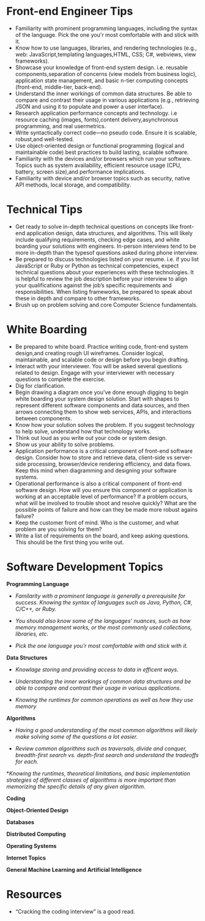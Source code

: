# Front-end Engineer Tips
* Familiarity with prominent programming languages, including the syntax of the language. Pick the one you'r most comfortable with and stick with it.
* Know how to use languages, libraries, and rendering technologies (e.g., web: JavaScript,templating languages,HTML, CSS; C#, webviews, view frameworks).
* Showcase your knowledge of front-end system design. i.e. reusable components,separation of concerns (view models from business logic), application state management, and basic n-tier computing concepts (front-end, middle-tier, back-end).
* Understand the inner workings of common data structures. Be able to compare and contrast their usage in various applications (e.g., retrieving JSON and using it to populate and power a user interface).
* Research application performance concepts and technology. i.e resource caching (images, fonts),content delivery,asynchronous programming, and real usermetrics.
* Write syntactically correct code—no pseudo code. Ensure it is scalable, robust,and well-tested.
* Use object-oriented design or functional programming (logical and maintainable code) best practices to build lasting, scalable software.
* Familiarity with the devices and/or browsers which run your software. Topics such as system availability, efficient resource usage (CPU, battery, screen size),and performance implications.
* Familiarity with device and/or browser topics such as security, native API methods, local storage, and compatibility.

# Technical Tips
* Get ready to solve in-depth technical questions on concepts like front-end application design, data structures, and algorithms. This will likely include qualifying requirements, checking edge cases, and white boarding your solutions with engineers. In-person interviews tend to be more in-depth than the typesof questions asked during phone interview.
* Be prepared to discuss technologies listed on your resume. i.e. if you list JavaScript or Ruby or Python as technical competencies, expect technical questions about your experiences with these technologies. It is helpful to review the job
description before your interview to align your qualifications against the job’s specific requirements and responsibilities. When listing frameworks, be prepared to speak about these in depth and compare to other frameworks.
* Brush up on problem solving and core Computer Science fundamentals.

# White Boarding
* Be prepared to white board. Practice writing code, front-end system design,and creating rough UI wireframes. Consider logical, maintainable, and scalable code or design before you begin drafting.
* Interact with your interviewer. You will be asked several questions related to design. Engage with your interviewer
with necessary questions to complete the exercise.
* Dig for clarification.
* Begin drawing a diagram once you've done enough digging to begin white boarding your system design solution. Start with shapes to represent different software components and data sources, and then arrows connecting them to show web services,
APIs, and interactions between components.
* Know how your solution solves the problem. If you suggest technology to help solve, understand how that technology works.
* Think out loud as you write out your code or system design.
* Show us your ability to solve problems.
* Application performance is a critical component of front-end software design. Consider how to store and retrieve data, client-side vs server-side processing, browser/device rendering efficiency, and data flows. Keep this mind when diagramming and designing your software systems.
* Operational performance is also a critical component of front-end software design. How will you ensure this component or application is working at an acceptable level of performance? If a problem occurs, what will be involved to trouble shoot and resolve quickly? What are the possible points of failure and how can they be made more robust agains failure?
* Keep the customer front of mind. Who is the customer, and what problem are you solving for them?
* Write a list of requirements on the board, and keep asking questions. This should be the first thing you write out.
# Software Development Topics
**Programming Language**

* _Familarity with a prominent language is generally a prerequisite for success. Knowing the syntax of languages such as Java, Python, C#, C/C++, or Ruby._

* _You should also know some of the languages’ nuances, such as how memory management works, or the most commonly used collections, libraries, etc._

 * _Pick the one language you'r most comfortable  with and stick with it._

**Data Structures**
* _Knowlage storing and providing access to data in efficent ways._

* _Understanding the inner workings of common data structures and be able to compare and contrast their usage in various applications._

* _Knowing the runtimes for common operations as well as how they use memory_

**Algorithms**
 
* _Having a good understanding of the most common algorithms will likely make solving some of the questions a lot easier._

* _Review common algorithms such as traversals, divide and conquer, breadth-first search vs. depth-first search and understand the tradeoffs for each._

*_Knowing the runtimes, theoretical limitations, and basic implementation strategies of different classes of algorithms is more important than memorizing the specific details of any given algorithm._

**Coding**

**Object-Oriented Design**

**Databases**

**Distributed Computing**

**Operating Systems**

**Internet Topics**

**General Machine Learning and Artificial Intelligence** 

# Resources
* “Cracking the coding interview” is a good read.

